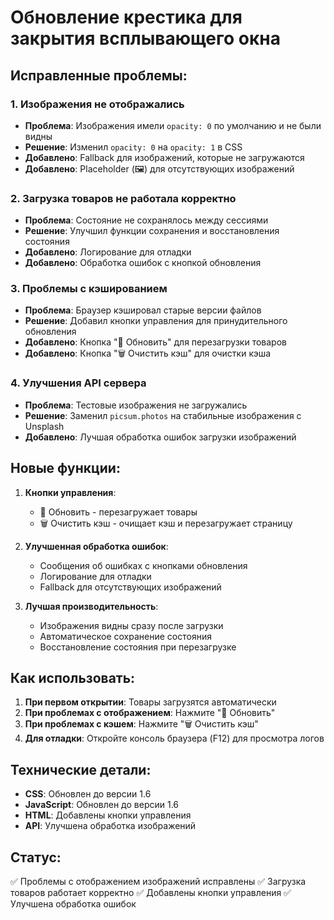 # Обновление крестика для закрытия всплывающего окна

## Исправленные проблемы:

### 1. Изображения не отображались
- **Проблема**: Изображения имели `opacity: 0` по умолчанию и не были видны
- **Решение**: Изменил `opacity: 0` на `opacity: 1` в CSS
- **Добавлено**: Fallback для изображений, которые не загружаются
- **Добавлено**: Placeholder (🖼️) для отсутствующих изображений

### 2. Загрузка товаров не работала корректно
- **Проблема**: Состояние не сохранялось между сессиями
- **Решение**: Улучшил функции сохранения и восстановления состояния
- **Добавлено**: Логирование для отладки
- **Добавлено**: Обработка ошибок с кнопкой обновления

### 3. Проблемы с кэшированием
- **Проблема**: Браузер кэшировал старые версии файлов
- **Решение**: Добавил кнопки управления для принудительного обновления
- **Добавлено**: Кнопка "🔄 Обновить" для перезагрузки товаров
- **Добавлено**: Кнопка "🗑️ Очистить кэш" для очистки кэша

### 4. Улучшения API сервера
- **Проблема**: Тестовые изображения не загружались
- **Решение**: Заменил `picsum.photos` на стабильные изображения с Unsplash
- **Добавлено**: Лучшая обработка ошибок загрузки изображений

## Новые функции:

1. **Кнопки управления**:
   - 🔄 Обновить - перезагружает товары
   - 🗑️ Очистить кэш - очищает кэш и перезагружает страницу

2. **Улучшенная обработка ошибок**:
   - Сообщения об ошибках с кнопками обновления
   - Логирование для отладки
   - Fallback для отсутствующих изображений

3. **Лучшая производительность**:
   - Изображения видны сразу после загрузки
   - Автоматическое сохранение состояния
   - Восстановление состояния при перезагрузке

## Как использовать:

1. **При первом открытии**: Товары загрузятся автоматически
2. **При проблемах с отображением**: Нажмите "🔄 Обновить"
3. **При проблемах с кэшем**: Нажмите "🗑️ Очистить кэш"
4. **Для отладки**: Откройте консоль браузера (F12) для просмотра логов

## Технические детали:

- **CSS**: Обновлен до версии 1.6
- **JavaScript**: Обновлен до версии 1.6
- **HTML**: Добавлены кнопки управления
- **API**: Улучшена обработка изображений

## Статус:
✅ Проблемы с отображением изображений исправлены
✅ Загрузка товаров работает корректно
✅ Добавлены кнопки управления
✅ Улучшена обработка ошибок 